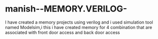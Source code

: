 # manish--MEMORY.VERILOG-
I have created a memory projects using verilog and i used simulation tool named Modelsim,i this i have created memory for 4 combination that are associated with front door access and back door access

